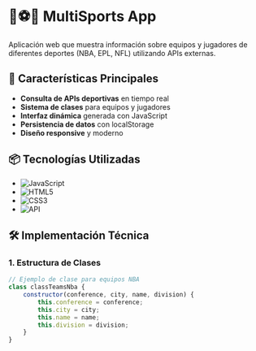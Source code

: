 
# 🏀⚽🏈 MultiSports App

Aplicación web que muestra información sobre equipos y jugadores de diferentes deportes (NBA, EPL, NFL) utilizando APIs externas.

## 🚀 Características Principales

- **Consulta de APIs deportivas** en tiempo real
- **Sistema de clases** para equipos y jugadores
- **Interfaz dinámica** generada con JavaScript
- **Persistencia de datos** con localStorage
- **Diseño responsive** y moderno

## 📦 Tecnologías Utilizadas

- ![JavaScript](https://img.shields.io/badge/-JavaScript-F7DF1E?logo=javascript&logoColor=black)
- ![HTML5](https://img.shields.io/badge/-HTML5-E34F26?logo=html5&logoColor=white)
- ![CSS3](https://img.shields.io/badge/-CSS3-1572B6?logo=css3&logoColor=white)
- ![API](https://img.shields.io/badge/-API-FF6B6B)

## 🛠️ Implementación Técnica

### 1. Estructura de Clases
```javascript
// Ejemplo de clase para equipos NBA
class classTeamsNba {
    constructor(conference, city, name, division) {
        this.conference = conference;
        this.city = city;
        this.name = name;
        this.division = division;
    }
}
